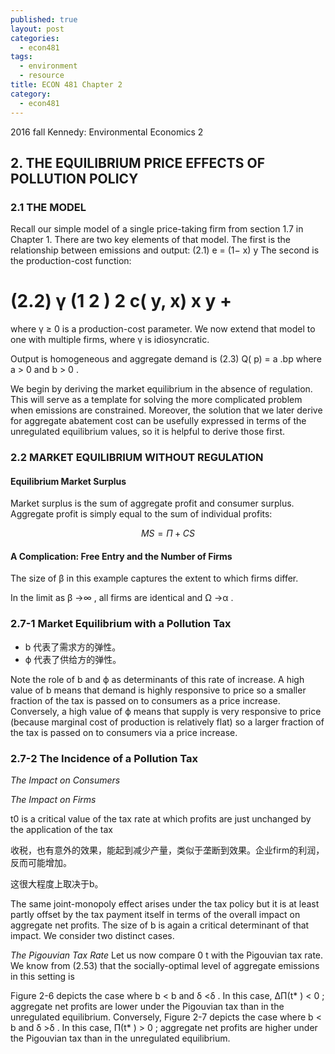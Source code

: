 ```yaml
---
published: true
layout: post
categories:
  - econ481
tags:
  - environment
  - resource
title: ECON 481 Chapter 2
category:
  - econ481
---
```




2016 fall Kennedy: Environmental Economics 2

## 2. THE EQUILIBRIUM PRICE EFFECTS OF POLLUTION POLICY


### 2.1 THE MODEL
Recall our simple model of a single price-taking firm from section 1.7 in Chapter 1.
There are two key elements of that model. The first is the relationship between emissions
and output:
(2.1) e = (1− x) y
The second is the production-cost function:


(2.2)
γ
(1 2 ) 2 c( y, x) x y +
=
where γ ≥ 0 is a production-cost parameter. We now extend that model to one with
multiple firms, where γ is idiosyncratic.



Output is homogeneous and
aggregate demand is
(2.3) Q( p) = a .bp
where a > 0 and b > 0 .

We begin by deriving the market equilibrium in the absence of regulation. This will serve
as a template for solving the more complicated problem when emissions are constrained.
Moreover, the solution that we later derive for aggregate abatement cost can be usefully
expressed in terms of the unregulated equilibrium values, so it is helpful to derive those
first.

### 2.2 MARKET EQUILIBRIUM WITHOUT REGULATION


#### Equilibrium Market Surplus
Market surplus is the sum of aggregate profit and consumer surplus. Aggregate profit is
simply equal to the sum of individual profits:


$$ MS = Π +  CS $$


#### A Complication: Free Entry and the Number of Firms


The size of β in this example captures the extent to which firms differ.


In the limit as β →∞ , all firms are identical and Ω →α .


### 2.7-1 Market Equilibrium with a Pollution Tax

- b 代表了需求方的弹性。
- ϕ 代表了供给方的弹性。

Note the
role of b and ϕ as determinants of this rate of increase. A high value of b means that
demand is highly responsive to price so a smaller fraction of the tax is passed on to
consumers as a price increase. Conversely, a high value of ϕ means that supply is very
responsive to price (because marginal cost of production is relatively flat) so a larger
fraction of the tax is passed on to consumers via a price increase.


### 2.7-2 The Incidence of a Pollution Tax

_The Impact on Consumers_

_The Impact on Firms_

t0 is a critical value of the tax rate at which profits are just unchanged by the application of
the tax

收税，也有意外的效果，能起到减少产量，类似于垄断到效果。企业firm的利润，反而可能增加。

这很大程度上取决于b。

The same joint-monopoly effect arises under the tax policy but it is at least partly offset
by the tax payment itself in terms of the overall impact on aggregate net profits. The size
of b is again a critical determinant of that impact. We consider two distinct cases.


_The Pigouvian Tax Rate_
Let us now compare 0 t with the Pigouvian tax rate. We know from (2.53) that the
socially-optimal level of aggregate emissions in this setting is


Figure 2-6 depicts the case where b < b and δ <δ . In this case, ΔΠ(t* ) < 0 ; aggregate
net profits are lower under the Pigouvian tax than in the unregulated equilibrium.
Conversely, Figure 2-7 depicts the case where b < b and δ >δ . In this case, Π(t* ) > 0 ;
aggregate net profits are higher under the Pigouvian tax than in the unregulated
equilibrium.







